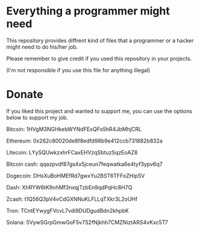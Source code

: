 # Everything a programmer might need
This repository provides diffrent kind of files that a programmer or a hacker might need to do his/her job.

Please remember to give credit if you used this repository in your projects.

(I'm not responsible if you use this file for anything illegal)

# Donate
If you liked this project and wanted to support me, you can use the options below to support my job.

Bitcoin: 1HVgM3NGHkebWYNdFExQFo5hR4JbMhjCRL

Ethereum: 0x262c80020de8f8edfd98b9e412ccb731882b832a

Litecoin: LYySQUwkzxhrFCaxEHVzqSbtuzSqzEoAZ8

Bitcoin cash: qqazpvdf87gs4x5jceun7feqwatka6e4tyf3ypv6q7

Dogecoin: DHsXuBoHMEfRd7gwxYu2BST6TFFoZHipSV

Dash: XhRYW6tK9ohMf3nxqjTzbEn9qdPqHc8H7Q

Zcash: t1Q56Q3pV4vCdGXNNuKLFLLqTXkr3L2oUHf

Tron: TCntEYwygFVcvL7vdi9DUDgudBdn2khpbK

Solana: 5VywSGrpGmwGoF5v7S2fNjkhh7CMZNiztARS4vKxc5T7
